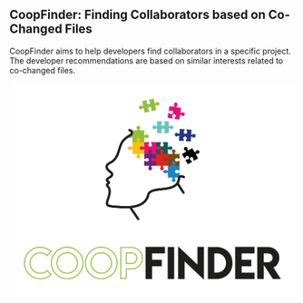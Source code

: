 ## CoopFinder: Finding Collaborators based on Co-Changed Files


CoopFinder aims to help developers find collaborators in a specific project. The developer recommendations are based on similar interests related to co-changed files.

![CoopFinder](fig/CoopFinder_color.png)
